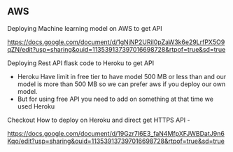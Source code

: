 ## AWS
Deploying Machine learning model on AWS to get API

https://docs.google.com/document/d/1gNjNP2URil0pZaW3k6e29LrfPX5O9qZN/edit?usp=sharing&ouid=113539137397016698728&rtpof=true&sd=true

Deploying Rest API flask code to Heroku to get API

* Heroku Have limit in free tier to have model 500 MB or less than and our model is more  than 500 MB so we can prefer aws if you deploy our own model.
* But for using free API you need to add on something at that time we used Heroku 

Checkout How to deploy on Heroku and direct get HTTPS API -

https://docs.google.com/document/d/19Gzr7I6E3_faN4MfpXFJWBDatJ9n6Kqo/edit?usp=sharing&ouid=113539137397016698728&rtpof=true&sd=true
